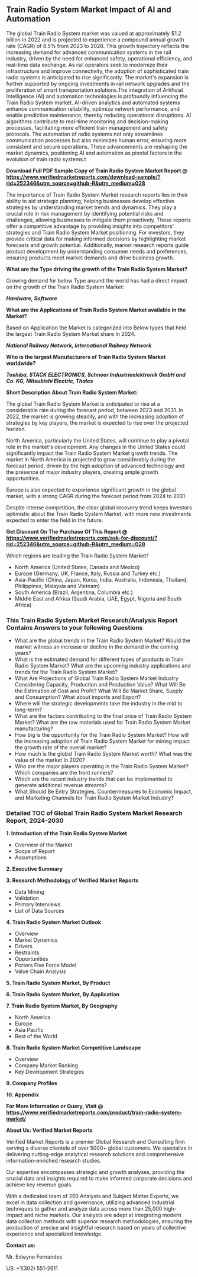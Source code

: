 <h2>Train Radio System Market Impact of AI and Automation</h2>The global Train Radio System market was valued at approximately $1.2 billion in 2022 and is projected to experience a compound annual growth rate (CAGR) of 8.5% from 2023 to 2028. This growth trajectory reflects the increasing demand for advanced communication systems in the rail industry, driven by the need for enhanced safety, operational efficiency, and real-time data exchange. As rail operators seek to modernize their infrastructure and improve connectivity, the adoption of sophisticated train radio systems is anticipated to rise significantly. The market's expansion is further supported by ongoing investments in rail network upgrades and the proliferation of smart transportation solutions.The integration of Artificial Intelligence (AI) and automation technologies is profoundly influencing the Train Radio System market. AI-driven analytics and automated systems enhance communication reliability, optimize network performance, and enable predictive maintenance, thereby reducing operational disruptions. AI algorithms contribute to real-time monitoring and decision-making processes, facilitating more efficient train management and safety protocols. The automation of radio systems not only streamlines communication processes but also minimizes human error, ensuring more consistent and secure operations. These advancements are reshaping the market dynamics, positioning AI and automation as pivotal factors in the evolution of train radio systems.t</p><p id="" class=""><strong>Download Full PDF Sample Copy of Train Radio System Market Report @ <a href="https://www.verifiedmarketreports.com/download-sample/?rid=252346&utm_source=github-R&utm_medium=028" target="_blank">https://www.verifiedmarketreports.com/download-sample/?rid=252346&utm_source=github-R&utm_medium=028</a></strong></p><p>The importance of&nbsp;Train Radio System Market research reports lies in their ability to aid strategic planning, helping businesses develop effective strategies by understanding market trends and dynamics. They play a crucial role in risk management by identifying potential risks and challenges, allowing businesses to mitigate them proactively. These reports offer a competitive advantage by providing insights into competitors' strategies and Train Radio System Market positioning. For investors, they provide critical data for making informed decisions by highlighting market forecasts and growth potential. Additionally, market research reports guide product development by understanding consumer needs and preferences, ensuring products meet market demands and drive business growth.</p><p><strong>What are the&nbsp;Type driving the growth of the Train Radio System Market?</strong></p><p id="" class="">Growing demand for below Type around the world has had a direct impact on the growth of the Train Radio System Market:</p><em><strong>Hardware, Software</strong></em></p><strong>What are the&nbsp;Applications&nbsp;of Train Radio System Market available in the Market?</strong></p><p id="" class="">Based on Application the Market is categorized into Below types that held the largest Train Radio System Market share In 2024.</p><em><strong>National Railway Network, International Railway Network</strong></em></p><strong>Who is the largest Manufacturers of Train Radio System Market worldwide?</strong></p><p><em><strong>Toshiba, STACK ELECTRONICS, Schnoor Industrieelektronik GmbH and Co. KG, Mitsubishi Electric, Thales</strong></em></p><p id="" class=""><strong>Short Description About Train Radio System Market:</strong></p><p>The global Train Radio System Market is anticipated to rise at a considerable rate during the forecast period, between 2023 and 2031. In 2022, the market is growing steadily, and with the increasing adoption of strategies by key players, the market is expected to rise over the projected horizon.</p><p>North America, particularly the United States, will continue to play a pivotal role in the market's development. Any changes in the United States could significantly impact the Train Radio System Market growth trends. The market in North America is projected to grow considerably during the forecast period, driven by the high adoption of advanced technology and the presence of major industry players, creating ample growth opportunities.</p><p>Europe is also expected to experience significant growth in the global market, with a strong CAGR during the forecast period from 2024 to 2031.</p><p>Despite intense competition, the clear global recovery trend keeps investors optimistic about the Train Radio System Market, with more new investments expected to enter the field in the future.</p><p id="" class=""><strong>Get Discount On The Purchase Of This Report @ <a href="https://www.verifiedmarketreports.com/ask-for-discount/?rid=252346&utm_source=github-R&utm_medium=028" target="_blank">https://www.verifiedmarketreports.com/ask-for-discount/?rid=252346&utm_source=github-R&utm_medium=028</a></strong></p>Which regions are leading the Train Radio System Market?</p><ul><li>North America (United States, Canada and Mexico)</li><li>Europe (Germany, UK, France, Italy, Russia and Turkey etc.)</li><li>Asia-Pacific (China, Japan, Korea, India, Australia, Indonesia, Thailand, Philippines, Malaysia and Vietnam)</li><li>South America (Brazil, Argentina, Columbia etc.)</li><li>Middle East and Africa (Saudi Arabia, UAE, Egypt, Nigeria and South Africa)</li></ul><h3 id="" class="">This Train Radio System Market Research/Analysis Report Contains Answers to your following Questions</h3><ul><li>What are the global trends in the Train Radio System Market? Would the market witness an increase or decline in the demand in the coming years?</li><li>What is the estimated demand for different types of products in Train Radio System Market? What are the upcoming industry applications and trends for the Train Radio System Market?</li><li>What Are Projections of Global Train Radio System Market Industry Considering Capacity, Production and Production Value? What Will Be the Estimation of Cost and Profit? What Will Be Market Share, Supply and Consumption? What about imports and Export?</li><li>Where will the strategic developments take the industry in the mid to long-term?</li><li>What are the factors contributing to the final price of Train Radio System Market? What are the raw materials used for Train Radio System Market manufacturing?</li><li>How big is the opportunity for the Train Radio System Market? How will the increasing adoption of Train Radio System Market for mining impact the growth rate of the overall market?</li><li>How much is the global Train Radio System Market worth? What was the value of the market In 2020?</li><li>Who are the major players operating in the Train Radio System Market? Which companies are the front runners?</li><li>Which are the recent industry trends that can be implemented to generate additional revenue streams?</li><li>What Should Be Entry Strategies, Countermeasures to Economic Impact, and Marketing Channels for Train Radio System Market Industry?</li></ul><h3 id="" class="">Detailed TOC of Global Train Radio System Market Research Report, 2024-2030</h3><p id="" class=""><strong>1. Introduction of the Train Radio System Market</strong></p><ul><li>Overview of the Market</li><li>Scope of Report</li><li>Assumptions</li></ul><p id="" class=""><strong>2. Executive Summary</strong></p><p id="" class=""><strong>3. Research Methodology of Verified Market Reports</strong></p><ul><li>Data Mining</li><li>Validation</li><li>Primary Interviews</li><li>List of Data Sources</li></ul><p id="" class=""><strong>4. Train Radio System Market Outlook</strong></p><ul><li>Overview</li><li>Market Dynamics</li><li>Drivers</li><li>Restraints</li><li>Opportunities</li><li>Porters Five Force Model</li><li>Value Chain Analysis</li></ul><p id="" class=""><strong>5. Train Radio System Market, By Product</strong></p><p id="" class=""><strong>6. Train Radio System Market, By Application</strong></p><p id="" class=""><strong>7. Train Radio System Market, By Geography</strong></p><ul><li>North America</li><li>Europe</li><li>Asia Pacific</li><li>Rest of the World</li></ul><p id="" class=""><strong>8. Train Radio System Market Competitive Landscape</strong></p><ul><li>Overview</li><li>Company Market Ranking</li><li>Key Development Strategies</li></ul><p id="" class=""><strong>9. Company Profiles</strong></p><p id="" class=""><strong>10. Appendix</strong></p><p id="" class=""><strong>For More Information or Query, Visit @ <a href="https://www.verifiedmarketreports.com/product/train-radio-system-market/" target="_blank">https://www.verifiedmarketreports.com/product/train-radio-system-market/</a></strong></p><p id="" class=""><strong>About Us: Verified Market Reports</strong></p><p id="" class="">Verified Market Reports is a premier Global Research and Consulting firm serving a diverse clientele of over 5000+ global customers. We specialize in delivering cutting-edge analytical research solutions and comprehensive information-enriched research studies.</p><p id="" class="">Our expertise encompasses strategic and growth analyses, providing the crucial data and insights required to make informed corporate decisions and achieve key revenue goals.</p><p id="" class="">With a dedicated team of 250 Analysts and Subject Matter Experts, we excel in data collection and governance, utilizing advanced industrial techniques to gather and analyze data across more than 25,000 high-impact and niche markets. Our analysts are adept at integrating modern data collection methods with superior research methodologies, ensuring the production of precise and insightful research based on years of collective experience and specialized knowledge.</p><p id="" class=""><strong>Contact us:</strong></p><p id="" class="">Mr. Edwyne Fernandes</p><p id="" class="">US: +1(302) 551-2611</p>